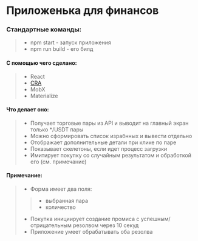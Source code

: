 # Приложенька для финансов

### Стандартные команды:
> - npm start - запуск приложения
> - npm run build - его билд
 #### С помощью чего сделано:
> - React
> - [CRA](https://github.com/facebook/create-react-app)
> - MobX
> - Materialize

#### Что делает оно:
> - Получает торговые пары из API и выводит на главный экран только */USDT пары
> - Можно сформировать список израбнных и вывести отдельно
> - Отображает дополнительные детали при клике по паре
> - Показывает скелетоны, если идет процесс загрузки
> - Имитирует покупку со случайным результатом и обработкой его (см. примечание)

#### Примечание:
> - Форма имеет два поля:
>> - выбранная пара
  >> - количество
> - Покупка инициирует создание промиса с успешным/отрицательным резолвом через 10 секуд
> - Приложение умеет обрабатывать оба резолва
